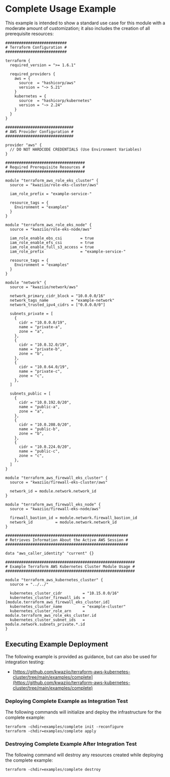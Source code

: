 # Complete Usage Example

This example is intended to show a standard use case for this module with a moderate amount of customization; it also includes the creation of all prerequisite resources:

```HCL
###########################
# Terraform Configuration #
###########################

terraform {
  required_version = ">= 1.6.1"

  required_providers {
    aws = {
      source  = "hashicorp/aws"
      version = "~> 5.21"
    }
    kubernetes = {
      source  = "hashicorp/kubernetes"
      version = "~> 2.24"
    }
  }
}

##############################
# AWS Provider Configuration #
##############################

provider "aws" {
  // DO NOT HARDCODE CREDENTIALS (Use Environment Variables)
}

###################################
# Required Prerequisite Resources #
###################################

module "terraform_aws_role_eks_cluster" {
  source = "kwaziio/role-eks-cluster/aws"

  iam_role_prefix = "example-service-"

  resource_tags = {
    Environment = "examples"
  }
}

module "terraform_aws_role_eks_node" {
  source = "kwaziio/role-eks-node/aws"

  iam_role_enable_ebs_csi        = true
  iam_role_enable_efs_csi        = true
  iam_role_enable_full_s3_access = true
  iam_role_prefix                = "example-service-"

  resource_tags = {
    Environment = "examples"
  }
}

module "network" {
  source = "kwaziio/network/aws"

  network_primary_cidr_block = "10.0.0.0/16"
  network_tags_name          = "example-network"
  network_trusted_ipv4_cidrs = ["0.0.0.0/0"]

  subnets_private = [
    {
      cidr = "10.0.0.0/19",
      name = "private-a",
      zone = "a",
    },
    {
      cidr = "10.0.32.0/19",
      name = "private-b",
      zone = "b",
    },
    {
      cidr = "10.0.64.0/19",
      name = "private-c",
      zone = "c",
    },
  ]

  subnets_public = [
    {
      cidr = "10.0.192.0/20",
      name = "public-a",
      zone = "a",
    },
    {
      cidr = "10.0.208.0/20",
      name = "public-b",
      zone = "b",
    },
    {
      cidr = "10.0.224.0/20",
      name = "public-c",
      zone = "c",
    },
  ]
}

module "terraform_aws_firewall_eks_cluster" {
  source = "kwaziio/firewall-eks-cluster/aws"

  network_id = module.network.network_id
}

module "terraform_aws_firewall_eks_node" {
  source = "kwaziio/firewall-eks-node/aws"

  firewall_bastion_id = module.network.firewall_bastion_id
  network_id          = module.network.network_id
}

######################################################
# Retrieves Information About the Active AWS Session #
######################################################

data "aws_caller_identity" "current" {}

#########################################################
# Example Terraform AWS Kubernetes Cluster Module Usage #
#########################################################

module "terraform_aws_kubernetes_cluster" {
  source = "../../"

  kubernetes_cluster_cidr         = "10.15.0.0/16"
  kubernetes_cluster_firewall_ids = [module.terraform_aws_firewall_eks_cluster.id]
  kubernetes_cluster_name         = "example-cluster"
  kubernetes_cluster_role_arn     = module.terraform_aws_role_eks_cluster.id
  kubernetes_cluster_subnet_ids   = module.network.subnets_private.*.id
}
```

## Executing Example Deployment

The following example is provided as guidance, but can also be used for integration testing:

* [https://github.com/kwaziio/terraform-aws-kubernetes-cluster/tree/main/examples/complete](https://github.com/kwaziio/terraform-aws-kubernetes-cluster/tree/main/examples/complete)

### Deploying Complete Example as Integration Test

The following commands will initialize and deploy the infrastructure for the complete example:

```SHELL
terraform -chdir=examples/complete init -reconfigure
terraform -chdir=examples/complete apply
```

### Destroying Complete Example After Integration Test

The following command will destroy any resources created while deploying the complete example:

```SHELL
terraform -chdir=examples/complete destroy
```

